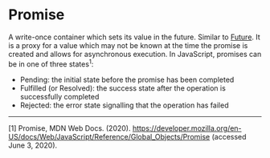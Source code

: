 # Promise

A write-once container which sets its value in the future. Similar to [Future][type-future]. It is a proxy for a value which may not be known at the time the promise is created and allows for asynchronous execution. In JavaScript, promises can be in one of three states<sup>1</sup>:
- Pending: the initial state before the promise has been completed
- Fulfilled (or Resolved): the success state after the operation is successfully completed
- Rejected: the error state signalling that the operation has failed

[type-future]: ./future.md

---

[1] Promise, MDN Web Docs. (2020). https://developer.mozilla.org/en-US/docs/Web/JavaScript/Reference/Global_Objects/Promise (accessed June 3, 2020).
